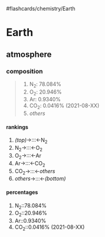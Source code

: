 #flashcards/chemistry/Earth

# Earth

## atmosphere

### composition
> 1. N<sub>2</sub>: 78.084%
> 2. O<sub>2</sub>: 20.946%
> 3. Ar: 0.9340%
> 4. CO<sub>2</sub>: 0.0416% (2021-08-XX)
> 5. _others_

#### rankings
1. _(top)_→:::←N<sub>2</sub> <!--SR:!2022-01-21,12,270!2022-03-05,44,307-->
2. N<sub>2</sub>→:::←O<sub>2</sub> <!--SR:!2022-01-21,12,270!2022-02-11,25,267-->
3. O<sub>2</sub>→:::←Ar <!--SR:!2022-02-14,27,270!2022-02-02,18,267-->
4. Ar→:::←CO<sub>2</sub> <!--SR:!2022-02-26,38,290!2022-01-22,13,270-->
5. CO<sub>2</sub>→:::←_others_ <!--SR:!2022-03-02,41,290!2022-01-30,16,267-->
6. _others_→:::←_(bottom)_ <!--SR:!2022-02-28,40,305!2022-01-22,13,286-->

#### percentages
1. N<sub>2</sub>::78.084% <!--SR:!2022-01-24,10,230-->
2. O<sub>2</sub>::20.946% <!--SR:!2022-02-05,16,227-->
3. Ar::0.9340% <!--SR:!2022-01-29,9,230-->
4. CO<sub>2</sub>::0.0416% (2021-08-XX) <!--SR:!2022-01-26,12,227-->
